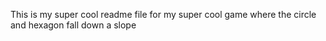 This is my super cool readme file for my super cool game where the circle and hexagon fall down a slope
